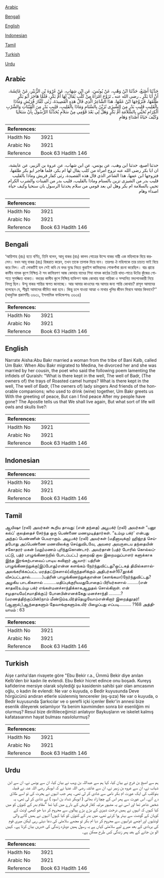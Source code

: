 [Arabic](#arabic)

[Bengali](#bengali)

[English](#english)

[Indonesian](#indonesian)

[Tamil](#tamil)

[Turkish](#turkish)

[Urdu](#urdu)

## Arabic


<div dir="rtl" lang="ar" style={{fontSize:'larger',backgroundColor:'#f8f9fa',padding:20}}>
حَدَّثَنَا أَصْبَغُ، حَدَّثَنَا ابْنُ وَهْبٍ، عَنْ يُونُسَ، عَنِ ابْنِ شِهَابٍ، عَنْ عُرْوَةَ بْنِ الزُّبَيْرِ، عَنْ عَائِشَةَ، أَنَّ أَبَا بَكْرٍ ـ رضى الله عنه ـ تَزَوَّجَ امْرَأَةً مِنْ كَلْبٍ يُقَالُ لَهَا أُمُّ بَكْرٍ، فَلَمَّا هَاجَرَ أَبُو بَكْرٍ طَلَّقَهَا، فَتَزَوَّجَهَا ابْنُ عَمِّهَا، هَذَا الشَّاعِرُ الَّذِي قَالَ هَذِهِ الْقَصِيدَةَ، رَثَى كُفَّارَ قُرَيْشٍ وَمَاذَا بِالْقَلِيبِ قَلِيبِ بَدْرٍ مِنَ الشِّيزَى تُزَيَّنُ بِالسَّنَامِ وَمَاذَا بِالْقَلِيبِ، قَلِيبِ بَدْرٍ مِنَ الْقَيْنَاتِ وَالشَّرْبِ الْكِرَامِ تُحَيِّي بِالسَّلاَمَةِ أُمُّ بَكْرٍ وَهَلْ لِي بَعْدَ قَوْمِي مِنْ سَلاَمِ يُحَدِّثُنَا الرَّسُولُ بِأَنْ سَنَحْيَا وَكَيْفَ حَيَاةُ أَصْدَاءٍ وَهَامِ
</div>
<div style={{backgroundColor:'#f8f9fa',padding:20, marginBottom: 10}}><table> <thead> <tr> <th>References:</th> <th></th> </tr> </thead> <tbody><tr><td>Hadith No</td><td>3921</td></tr><tr><td>Arabic No</td><td>3921</td></tr><tr><td>Reference</td><td>Book 63 Hadith 146</td></tr></tbody></table></div>


<div dir="rtl" lang="ar" style={{fontSize:'larger',backgroundColor:'#f8f9fa',padding:20}}>
حدثنا اصبغ، حدثنا ابن وهب، عن يونس، عن ابن شهاب، عن عروة بن الزبير، عن عايشة، ان ابا بكر رضى الله عنه تزوج امراة من كلب يقال لها ام بكر، فلما هاجر ابو بكر طلقها، فتزوجها ابن عمها، هذا الشاعر الذي قال هذه القصيدة، رثى كفار قريش وماذا بالقليب قليب بدر من الشيزى تزين بالسنام وماذا بالقليب، قليب بدر من القينات والشرب الكرام تحيي بالسلامة ام بكر وهل لي بعد قومي من سلام يحدثنا الرسول بان سنحيا وكيف حياة اصداء وهام
</div>
<div style={{backgroundColor:'#f8f9fa',padding:20, marginBottom: 10}}><table> <thead> <tr> <th>References:</th> <th></th> </tr> </thead> <tbody><tr><td>Hadith No</td><td>3921</td></tr><tr><td>Arabic No</td><td>3921</td></tr><tr><td>Reference</td><td>Book 63 Hadith 146</td></tr></tbody></table></div>

## Bengali


<div dir="ltr" lang="bn" style={{fontSize:'larger',backgroundColor:'#f8f9fa',padding:20}}>
‘আয়িশাহ (রাঃ) হতে বর্ণিত, তিনি বলেন, আবূ বাকর (রাঃ) কালব গোত্রের উম্মে বাকর নাম্নী এক মহিলাকে বিয়ে করলেন। যখন আবূ বাকর (রাঃ) হিজরাত করেন, তখন তাকে তালাক দিয়ে যান। তারপর ঐ মহিলাকে তার চাচাত ভাই বিয়ে করে নিল। এই লোকটিই হল সেই কবি যে বদর যুদ্ধে নিহত কুরাইশ কাফিরদের শোকগাঁথা রচনা করেছিল। বাদ্র প্রান্তে কালীব নামক কূপে নিক্ষিপ্ত ঐ সব কাফিরগণ আজ কোথায় যাদের শিযা নামক কাঠের তৈরি খাদ্য-পাত্রে উটের কুঁজের গোশতে সুসজ্জিত থাকত। বদরের কালীব কূপে নিক্ষিপ্ত ব্যক্তিগণ আজ কোথায় যারা গায়িকা ও সম্মানিত মদ্যপানকারী নিয়ে নিমগ্ন ছিল। উম্মু বাকর শান্তির স্বাগত জানাচ্ছে। আর আমার কাওমের পর আমার জন্য শান্তি কোথায়? রাসূল আমাদের বলেছেন যে, শীঘ্রই আমাদের জীবিত করা হবে। কিন্তু চলে যাওয়া আত্মা ও মাথার খুলির জীবন ফিরবে আবার কিভাবে?’’ (আধুনিক প্রকাশনীঃ ৩৬৩১, ইসলামিক ফাউন্ডেশনঃ ৩৬৩৪)
</div>
<div style={{backgroundColor:'#f8f9fa',padding:20, marginBottom: 10}}><table> <thead> <tr> <th>References:</th> <th></th> </tr> </thead> <tbody><tr><td>Hadith No</td><td>3921</td></tr><tr><td>Arabic No</td><td>3921</td></tr><tr><td>Reference</td><td>Book 63 Hadith 146</td></tr></tbody></table></div>

## English


<div dir="ltr" lang="en" style={{fontSize:'larger',backgroundColor:'#f8f9fa',padding:20}}>
Narrate Aisha:Abu Bakr married a woman from the tribe of Bani Kalb, called Um Bakr. When Abu Bakr migrated to Medina, he divorced her and she was married by her cousin, the poet who said the following poem lamenting the infidels of Quraish: "What is there kept in the well, The well of Badr, (The owners of) the trays of Roasted camel humps? What is there kept in the well, The well of Badr, (The owners of) lady singers And friends of the honorable companions; who used to drink (wine) together, Um Bakr greets us With the greeting of peace, But can I find peace After my people have gone? The Apostle tells us that We shall live again, But what sort of life will owls and skulls live?:
</div>
<div style={{backgroundColor:'#f8f9fa',padding:20, marginBottom: 10}}><table> <thead> <tr> <th>References:</th> <th></th> </tr> </thead> <tbody><tr><td>Hadith No</td><td>3921</td></tr><tr><td>Arabic No</td><td>3921</td></tr><tr><td>Reference</td><td>Book 63 Hadith 146</td></tr></tbody></table></div>

## Indonesian


<div dir="ltr" lang="id" style={{fontSize:'larger',backgroundColor:'#f8f9fa',padding:20}}>

</div>
<div style={{backgroundColor:'#f8f9fa',padding:20, marginBottom: 10}}><table> <thead> <tr> <th>References:</th> <th></th> </tr> </thead> <tbody><tr><td>Hadith No</td><td>3921</td></tr><tr><td>Arabic No</td><td>3921</td></tr><tr><td>Reference</td><td>Book 63 Hadith 146</td></tr></tbody></table></div>

## Tamil


<div dir="ltr" lang="ta" style={{fontSize:'larger',backgroundColor:'#f8f9fa',padding:20}}>
ஆயிஷா (ரலி) அவர்கள் கூறிய தாவது: (என் தந்தை) அபூபக்ர் (ரலி) அவர்கள் “பனூ கல்ப்' குலத்தைச் சேர்ந்த ஒரு பெண்ணை மணமுடித்தார்கள். “உம்மு பக்ர்' என்பது அந்தப் பெண்ணின் பெயராகும். அபூபக்ர் (ரலி) அவர்கள் (மதீனாவுக்கு) ஹிஜ்ரத் செய்தபோது அப்பெண்ணை மணவிலக்கு செய்துவிடவே, அவரை அவருடைய தந்தையின் சகோதரர் மகன் (மறு)மணம் புரிந்துகொண்டார். அவர்தான் (பத்ர் போரில் கொல்லப்பட்டு, பத்ர் பாழுங்கிணற்றில் போடப்பட்ட) குறைஷி குல இறைமறுப்பாளர் களுக்காக இந்த இரங்கற்பாவைப் பாடிய கவிஞர் ஆவார்: பத்ரின் பாழுங்கிணற்றுக்கு(இப்போது)என்ன களங்கம் நேர்ந்துவிட்டது?ஒட்டகத் திமில்களால்அலங்கரிக்கப்பட்ட மரத்தட்டுகளால்(விருந்தளிக்கும் அதிபர்கள்167தூக்கி வீசப்பட்டதால்..........)பத்ரின் பாழுங்கிணற்றுக்குஎன்ன (களங்கமா)நேர்ந்துவிட்டது? அழகிய பாடகிகளால் ..........மதிப்புக்குரியமதுபோதைப் பிரியர்களால் .........(என் காதலி)உம்மு பக்ர் எங்கள்மனச்சாந்திக்காகஆறுதல் சொல்கிறாள். என் சமுதாயமே(சமாதிக்குப்) போனபின்எனக்கேது மனச்சாந்தி ..........? (மரணத்திற்குப்பின்)நாம் மீண்டும்உயிர்த்தெழுவோம்என்கிறார் இறைத்தூதர்!(ஆனால்,)ஆந்தைகளும் தேவாங்குகளும்உயிர் பிழைப்பது எப்படி.......... ?168 அத்தியாயம் : 63
</div>
<div style={{backgroundColor:'#f8f9fa',padding:20, marginBottom: 10}}><table> <thead> <tr> <th>References:</th> <th></th> </tr> </thead> <tbody><tr><td>Hadith No</td><td>3921</td></tr><tr><td>Arabic No</td><td>3921</td></tr><tr><td>Reference</td><td>Book 63 Hadith 146</td></tr></tbody></table></div>

## Turkish


<div dir="ltr" lang="tr" style={{fontSize:'larger',backgroundColor:'#f8f9fa',padding:20}}>
Aişe r.anha'dan rivayete göre "Ebu Bekir r.a., Ümmü Bekir diye anılan Kelb'den bir kadın ile evlendi. Ebu Bekir hicret edince onu boşadı. Kureyş kafiderine mersiye olarak söylediği şu kasidenin sahibi şair olan amcasının oğlu, o kadın ile evlendi: Ne var o kuyuda, o Bedir kuyusunda Deve hörgücünü andıran etlerle süslenmiş tencereler (eş-şıza) Ne var o kuyuda, o Bedir kuyusunda Şarkıcılar ve o şerefli içki içenler Bekr'in annesi bize esenlik dileyerek selamlıyor Ya benim kavmimden sonra bir esenliğim mi olurmuş? Resul bize diriltileceğimizi anlatıyor Baykuşların ve iskelet kalmış kafatasıarının hayat bulması nasılolurmuş?
</div>
<div style={{backgroundColor:'#f8f9fa',padding:20, marginBottom: 10}}><table> <thead> <tr> <th>References:</th> <th></th> </tr> </thead> <tbody><tr><td>Hadith No</td><td>3921</td></tr><tr><td>Arabic No</td><td>3921</td></tr><tr><td>Reference</td><td>Book 63 Hadith 146</td></tr></tbody></table></div>

## Urdu


<div dir="rtl" lang="ur" style={{fontSize:'larger',backgroundColor:'#f8f9fa',padding:20}}>
ہم سے اصبغ بن فرج نے بیان کیا، کہا ہم سے عبداللہ بن وہب نے بیان کیا، ان سے یونس نے، ان سے ابن شہاب نے، ان سے عروہ بن زبیر نے، ان سے عائشہ رضی اللہ عنہا نے کہ ابوبکر رضی اللہ عنہ نے قبیلہ بنوکلب کی ایک عورت ام بکر نامی سے شادی کر لی تھی۔ پھر جب انہوں نے ہجرت کی تو اسے طلاق دے آئے۔ اس عورت سے پھر اس کے چچا زاد بھائی ( ابوبکر شداد بن اسود ) نے شادی کر لی تھی، یہ شخص شاعر تھا اور اسی نے یہ مشہور مرثیہ کفار قریش کے بارے میں کہا تھا ”مقام بدر کے کنوؤں کو میں کیا کہوں کہ انہوں نے ہمیں درخت شیزیٰ کے بڑے بڑے پیالوں سے محروم کر دیا جو کبھی اونٹ کے کوہان کے گوشت سے بہتر ہوا کرتے تھے، میں بدر کے کنوؤں کو کیا کہوں! انہوں نے ہمیں گانے والی لونڈیوں اور اچھے شرابیوں سے محروم کر دیا ام بکر تو مجھے سلامتی کی دعا دیتی رہی لیکن میری قوم کی بربادی کے بعد میرے لیے سلامتی کہاں ہے یہ رسول ہمیں دوبارہ زندگی کی خبریں بیان کرتا ہے۔ کہیں الو بن جانے کے بعد پھر زندگی کس طرح ممکن ہے۔
</div>
<div style={{backgroundColor:'#f8f9fa',padding:20, marginBottom: 10}}><table> <thead> <tr> <th>References:</th> <th></th> </tr> </thead> <tbody><tr><td>Hadith No</td><td>3921</td></tr><tr><td>Arabic No</td><td>3921</td></tr><tr><td>Reference</td><td>Book 63 Hadith 146</td></tr></tbody></table></div>
